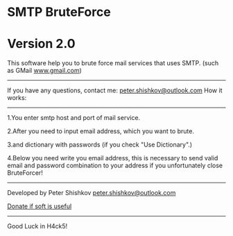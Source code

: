 # SMTP BruteForce
# Version 2.0

This software help you to brute force mail services that uses SMTP. (such as GMail www.gmail.com)
***
If you have any questions, contact me: peter.shishkov@outlook.com
How it works:
***
1.You enter smtp host and port of mail service.

2.After you need to input email address, which you want to brute.

3.and dictionary with passwords (if you check "Use Dictionary".)

4.Below you need write you email address, this is necessary to send valid email and password combination to your address if you unfortunately close BruteForcer!
***
Developed by Peter Shishkov peter.shishkov@outlook.com

[Donate if soft is useful](https://paypal.me/vo1t/)
***
Good Luck in H4ck5!
